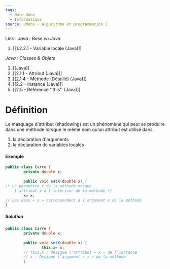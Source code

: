 ```yaml
---
tags:
  - Note_done
  - Informatique
source: UMons - Algorithme et programmation 2
---
```


Link :
_Java : Base en Java_
1. [[1.2.2.1 - Variable locale (Java)]]

_Java : Classes & Objets_
1. [[Java]]
2. [[2.1.1 - Attribut (Java)]]
3. [[2.1.4 - Méthode (Détaillé) (Java)]]
4. [[2.2 - Instance (Java)]]
5. [[2.5 - Référence ''this'' (Java)]]

# Définition
Le masquage d'attribut (shadowing) est un phénomène qui peut se produire dans une méthode lorsque le même nom qu’un attribut est utilisé dans 
1. la déclaration d'arguments
2. la déclaration de variables locales

#### Exemple
```java
public class Carre { 
		private double x; 
		
		public void setX(double x) { 
/* Le paramètre x de la méthode masque 
	l'attribut x à l'intérieur de la méthode */
		x= x; 
// Les deux « x » correspondent à l'argument x de la méthode
}
```
##### Solution
```java
public class Carre { 
		private double x; 
		
		public void setX(double x) { 
				this.x= x; 
		// this.x : Désigne l'attribut « x » de l'instance
		// x : Désigne l'argument « x » de la méthode
		}
```
